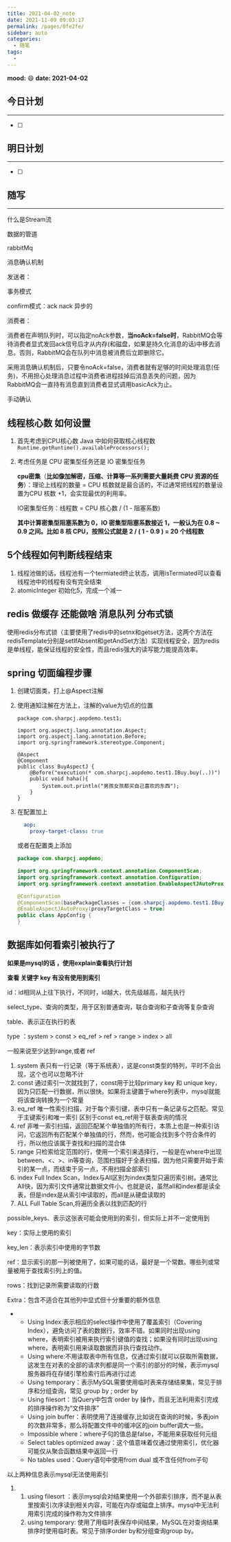 ```yaml
---
title: 2021-04-02_note
date: 2021-11-09 09:03:17
permalink: /pages/0fe2fe/
sidebar: auto
categories:
  - 随笔
tags:
  - 
---
```

**mood:** :smile:  																		**date: 2021-04-02**  
## 今日计划  
------
- [ ]  
## 明日计划  
------
- [ ]  
## 随写 
------

什么是Stream流

数据的管道

rabbitMq

消息确认机制

发送者：

事务模式

confirm模式：ack nack 异步的

消费者：

消费者在声明队列时，可以指定noAck参数，**当noAck=false时**，RabbitMQ会等待消费者显式发回ack信号后才从内存(和磁盘，如果是持久化消息的话)中移去消息。否则，RabbitMQ会在队列中消息被消费后立即删除它。

采用消息确认机制后，只要令noAck=false，消费者就有足够的时间处理消息(任务)，不用担心处理消息过程中消费者进程挂掉后消息丢失的问题，因为RabbitMQ会一直持有消息直到消费者显式调用basicAck为止。

手动确认



## 线程核心数 如何设置

1. 首先考虑到CPU核心数 Java 中如何获取核心线程数 `Runtime.getRuntime().availableProcessors();`

2. 考虑任务是 CPU 密集型任务还是 IO 密集型任务

   **cpu密集**（**比如像加解密，压缩、计算等一系列需要大量耗费 CPU 资源的任务**）：理论上线程的数量 = CPU 核数就是最合适的，不过通常把线程的数量设置为CPU 核数 +1，会实现最优的利用率。

   IO密集型任务：线程数 = CPU 核心数 / (1 - 阻塞系数)

   **其中计算密集型阻塞系数为 0，IO 密集型阻塞系数接近 1，一般认为在 0.8 ~ 0.9 之间。比如 8 核 CPU，按照公式就是 2 / ( 1 - 0.9 ) = 20 个线程数**

## 5个线程如何判断线程结束

1. 线程池做的话，线程池有一个termiated终止状态，调用isTermiated可以查看线程池中的线程有没有完全结束
2. atomicInteger 初始化5，完成一个减一



## redis 做缓存 还能做啥 消息队列 分布式锁

使用redis分布式锁（主要使用了redis中的setnx和getset方法，这两个方法在redisTemplate分别是setIfAbsent和getAndSet方法）实现线程安全，因为redis是单线程，能保证线程的安全性，而且redis强大的读写能力能提高效率。

## spring 切面编程步骤

1. 创建切面类，打上@Aspect注解

2. 使用通知注解在方法上，注解的value为切点的位置

   ```
   package com.sharpcj.aopdemo.test1;
   
   import org.aspectj.lang.annotation.Aspect;
   import org.aspectj.lang.annotation.Before;
   import org.springframework.stereotype.Component;
   
   @Aspect
   @Component
   public class BuyAspectJ {
       @Before("execution(* com.sharpcj.aopdemo.test1.IBuy.buy(..))")
       public void haha(){
           System.out.println("男孩女孩都买自己喜欢的东西");
       }
   }
   ```

3. 在配置加上

   ```yml
     aop:
       proxy-target-class: true
   ```

   或者在配置类上添加

   ```java
   package com.sharpcj.aopdemo;
   
   import org.springframework.context.annotation.ComponentScan;
   import org.springframework.context.annotation.Configuration;
   import org.springframework.context.annotation.EnableAspectJAutoProxy;
   
   @Configuration
   @ComponentScan(basePackageClasses = {com.sharpcj.aopdemo.test1.IBuy.class})
   @EnableAspectJAutoProxy(proxyTargetClass = true)
   public class AppConfig {
   }
   ```

   

## 数据库如何看索引被执行了



**如果是mysql的话 ，使用explain查看执行计划**

**查看 关键字 key 有没有使用到索引**

id：id相同从上往下执行，不同时，id越大，优先级越高，越先执行

select_type、查询的类型，用于区别普通查询，联合查询和子查询等复杂查询

table、表示正在执行的表

type ：system > const > eq_ref > ref > range > index > all

一般来说至少达到range,或者 ref

1. system 表只有一行记录（等于系统表），这是const类型的特列，平时不会出现，这个也可以忽略不计
2. const 通过索引一次就找到了，const用于比较primary key 和 unique key，因为只匹配一行数据，所以很快。如果将主键置于where列表中，mysql就能将该查询转换为一个常量
3. eq_ref 唯一性索引扫描，对于每个索引键，表中只有一条记录与之匹配。常见于主键索引和唯一索引 区别于const eq_ref用于联表查询的情况
4. ref 非唯一索引扫描，返回匹配某个单独值的所有行，本质上也是一种索引访问，它返回所有匹配某个单独值的行，然而，他可能会找到多个符合条件的行，所以他应该属于查找和扫描的混合体
5. range 只检索给定范围的行，使用一个索引来选择行，一般是在where中出现between、<、>、in等查询，范围扫描好于全表扫描，因为他只需要开始于索引的某一点，而结束于另一点，不用扫描全部索引
6. index Full Index Scan，Index与All区别为index类型只遍历索引树。通常比All快，因为索引文件通常比数据文件小。也就是说，虽然all和index都是读全表，但是index是从索引中读取的，而all是从硬盘读取的
7. ALL Full Table Scan,将遍历全表以找到匹配的行

possible_keys、表示这张表可能会使用到的索引，但实际上并不一定使用到

key：实际上使用的索引

key_len：表示索引中使用的字节数

ref：显示索引的那一列被使用了，如果可能的话，最好是一个常数。哪些列或常量被用于查找索引列上的值。

rows：找到记录所需要读取的行数

Extra：包含不适合在其他列中显式但十分重要的额外信息

- - Using Index:表示相应的select操作中使用了覆盖索引（Covering Index），避免访问了表的数据行，效率不错。如果同时出现using where，表明索引被用来执行索引键值的查找；如果没有同时出现using where，表明索引用来读取数据而非执行查找动作。
  - Using where:不用读取表中所有信息，仅通过索引就可以获取所需数据，这发生在对表的全部的请求列都是同一个索引的部分的时候，表示mysql服务器将在存储引擎检索行后再进行过滤
  - Using temporary：表示MySQL需要使用临时表来存储结果集，常见于排序和分组查询，常见 group by ; order by
  - Using filesort：当Query中包含 order by 操作，而且无法利用索引完成的排序操作称为“文件排序”
  - Using join buffer：表明使用了连接缓存,比如说在查询的时候，多表join的次数非常多，那么将配置文件中的缓冲区的join buffer调大一些。
  - Impossible where：where子句的值总是false，不能用来获取任何元组
  - Select tables optimized away：这个值意味着仅通过使用索引，优化器可能仅从聚合函数结果中返回一行
  - No tables used：Query语句中使用from dual 或不含任何from子句

以上两种信息表示mysql无法使用索引

1. 1. using filesort ：表示mysql会对结果使用一个外部索引排序，而不是从表里按索引次序读到相关内容，可能在内存或磁盘上排序。mysql中无法利用索引完成的操作称为文件排序
   2. using temporary: 使用了用临时表保存中间结果，MySQL在对查询结果排序时使用临时表。常见于排序order by和分组查询group by。